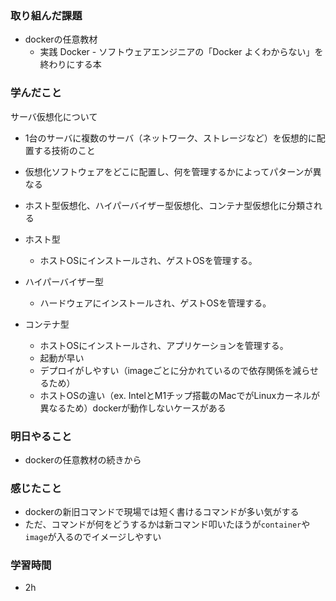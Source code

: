 ### 取り組んだ課題
- dockerの任意教材
    - 実践 Docker - ソフトウェアエンジニアの「Docker よくわからない」を終わりにする本   

### 学んだこと

サーバ仮想化について
- 1台のサーバに複数のサーバ（ネットワーク、ストレージなど）を仮想的に配置する技術のこと
- 仮想化ソフトウェアをどこに配置し、何を管理するかによってパターンが異なる
- ホスト型仮想化、ハイパーバイザー型仮想化、コンテナ型仮想化に分類される

- ホスト型
  - ホストOSにインストールされ、ゲストOSを管理する。

- ハイパーバイザー型
  - ハードウェアにインストールされ、ゲストOSを管理する。

- コンテナ型
  - ホストOSにインストールされ、アプリケーションを管理する。
  - 起動が早い
  - デプロイがしやすい（imageごとに分かれているので依存関係を減らせるため）
  - ホストOSの違い（ex. IntelとM1チップ搭載のMacでがLinuxカーネルが異なるため）dockerが動作しないケースがある

### 明日やること
- dockerの任意教材の続きから

### 感じたこと
- dockerの新旧コマンドで現場では短く書けるコマンドが多い気がする
- ただ、コマンドが何をどうするかは新コマンド叩いたほうが`container`や`image`が入るのでイメージしやすい


### 学習時間
- 2h